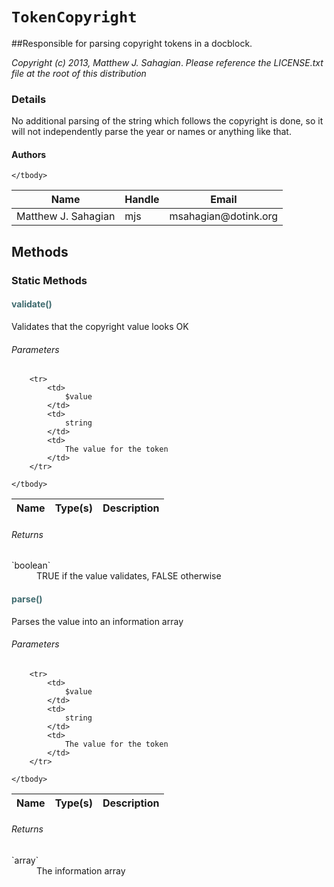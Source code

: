 # `TokenCopyright`
##Responsible for parsing copyright tokens in a docblock.

_Copyright (c) 2013, Matthew J. Sahagian_.
  _Please reference the LICENSE.txt file at the root of this distribution_

### Details

No additional parsing of the string which follows the copyright is done, so it will not
independently parse the year or names or anything like that.

#### Authors

<table>
	<thead>
		<th>Name</th>
		<th>Handle</th>
		<th>Email</th>
	</thead>
	<tbody>
			<tr>
			<td>
				Matthew J. Sahagian 
			</td>
			<td>
				mjs
			</td>
			<td>
				msahagian@dotink.org
			</td>
		</tr>
	
	</tbody>
</table>


## Methods

### Static Methods

#### <span style="color:#3e6a6e;">validate()</span>

Validates that the copyright value looks OK

###### Parameters

<table>
	<thead>
		<th>Name</th>
		<th>Type(s)</th>
		<th>Description</th>
	</thead>
	<tbody>
			
		<tr>
			<td>
				$value
			</td>
			<td>
				string
			</td>
			<td>
				The value for the token
			</td>
		</tr>
			
	</tbody>
</table>

###### Returns

<dl>
	<dt markdown="1">
		`boolean`
	</dt>
	<dd>
		TRUE if the value validates, FALSE otherwise
	</dd>
</dl>


#### <span style="color:#3e6a6e;">parse()</span>

Parses the value into an information array

###### Parameters

<table>
	<thead>
		<th>Name</th>
		<th>Type(s)</th>
		<th>Description</th>
	</thead>
	<tbody>
			
		<tr>
			<td>
				$value
			</td>
			<td>
				string
			</td>
			<td>
				The value for the token
			</td>
		</tr>
			
	</tbody>
</table>

###### Returns

<dl>
	<dt markdown="1">
		`array`
	</dt>
	<dd>
		The information array
	</dd>
</dl>




